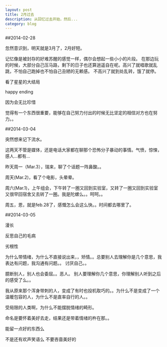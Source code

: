 ```yaml
---
layout: post
title: 2月过去
description: 从回忆过去开始，然后...
category: blog
---
```


##2014-02-28

忽然意识到，明天就是3月了，2月好短。

记忆像是被封存的好难苏醒的感觉一样，偶尔会想起一些小小的片段。
在那边玩的时候，大部分自己压马路，剩下的日子也还算逍遥自在呢。高兴了就唱歌就乱跳，不怕自己跑掉也不怕自己丑陋的无赖感。
不高兴了就到处乱转，饿了就停。

看了星星的大结局

happy ending

因为会无比珍惜

觉得有一个东西很重要，能够在自己努力付出的时候无比坚定的相信对方也在努力。。



##2014-03-04

突然想来记下流水。

这两天不管是媒体，还是电话大家都在聊那个恐怖分子暴动的事情。气愤，惊悚，感人...都有...

昨天周一（Mar.3），瑞来，聊了个话题一阵鼻酸。。

周天(Mar.2)，看了个电影，头晕晕。

周六(Mar.1)，上午组会，下午转了一圈又回到实验室，又转了一圈又回到实验室又很早回宿舍又去转了一圈。我是陀螺么。。呵呵。。

周五，恩，就是feb.28了，感慨怎么会这么快。。时间都去哪里了。




##2014-03-05

漫长

反思自己的毛病

劣根性

为什么带情绪，为什么不直接说出来，，矫情。。总要别人去理解你是几个意思，我表达有问题，我沟通有问题。。
讨厌自己。。

臆断别人，别人也会委屈。。恶人。
别人要理解你几个意思，你理解别人听到之后的感受了么。。

我从原来那个浑身带刺的人，变成了有时也投机取巧的。。为什么不是变成了一个温暖包容的人，为什么不是直率自行的人。。

受局限的人类啊，为什么不能摆脱情绪的畸形。

命名是要怀着美好去走，结果还是带着情绪的杵在那。。

能留一点好的东西么

不是还有欢声笑语么
不要吝啬美好的



[BeiYuu]:    http://beiyuu.com  "BeiYuu"
